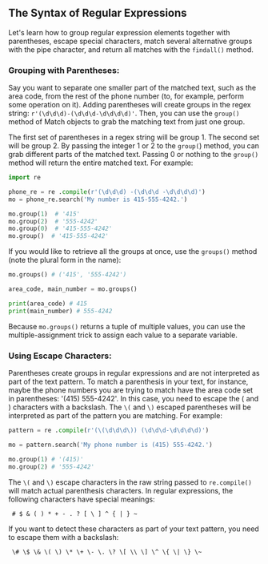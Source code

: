 ## The Syntax of Regular Expressions
Let's learn how to group regular expression elements together with parentheses, escape special characters, match several alternative groups with the pipe character, and return all matches with the `findall()` method.

### Grouping with Parentheses:
Say you want to separate one smaller part of the matched text, such as the area code, from the rest of the phone number (to, for example, perform some operation on it). Adding parentheses will create groups in the regex string: `r'(\d\d\d)-(\d\d\d-\d\d\d\d)'`. Then, you can use the `group()` method of Match objects to grab the matching text from just one group.  

The first set of parentheses in a regex string will be group 1. The second set will be group 2. By passing the integer 1 or 2 to the `group(`) method, you can grab different parts of the matched text. Passing 0 or nothing to the `group()` method will return the entire matched text. For example:
```python
import re

phone_re = re .compile(r'(\d\d\d) -(\d\d\d -\d\d\d\d)')
mo = phone_re.search('My number is 415-555-4242.')

mo.group(1)  # '415'
mo.group(2)  # '555-4242'
mo.group(0)  # '415-555-4242'
mo.group()  # '415-555-4242'
```
If you would like to retrieve all the groups at once, use the `groups()` method (note the plural form in the name):
```python
mo.groups() # ('415', '555-4242')

area_code, main_number = mo.groups()

print(area_code) # 415
print(main_number) # 555-4242
```
Because `mo.groups()` returns a tuple of multiple values, you can use the multiple-assignment trick to assign each value to a separate variable.

### Using Escape Characters:
Parentheses create groups in regular expressions and are not interpreted as part of the text pattern. To match a parenthesis in your text, for instance, maybe the phone numbers you are trying to match have the area code set in parentheses: '(415) 555-4242'.  In this case, you need to escape the ( and ) characters with a backslash. The `\(` and `\)` escaped parentheses will be interpreted as part of the pattern you are matching. For example:
```python
pattern = re .compile(r'(\(\d\d\d\)) (\d\d\d-\d\d\d\d)')

mo = pattern.search('My phone number is (415) 555-4242.')

mo.group(1) # '(415)'
mo.group(2) # '555-4242'
```
The `\(` and `\)` escape characters in the raw string passed to `re.compile()` will match actual parenthesis characters. In regular expressions, the following characters have special meanings:
```txt
 # $ & ( ) * + - . ? [ \ ] ^ { | } ~
```
If you want to detect these characters as part of your text pattern, you need to escape them with a backslash:
```txt
 \# \$ \& \( \) \* \+ \- \. \? \[ \\ \] \^ \{ \| \} \~
```
